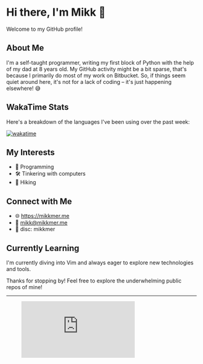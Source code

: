 # Hi there, I'm Mikk 👋

Welcome to my GitHub profile! 

## About Me
I'm a self-taught programmer, writing my first block of Python with the help of my dad at 8 years old. My GitHub activity might be a bit sparse, that's because I primarily do most of my work on Bitbucket. So, if things seem quiet around here, it's not for a lack of coding – it's just happening elsewhere! 😅

## WakaTime Stats
Here's a breakdown of the languages I've been using over the past week:

[![wakatime](https://wakatime.com/share/@doubtful/fa5b3e34-d648-4107-82b0-f82cfe664de0.svg)](https://wakatime.com/@doubtful)

## My Interests
- 🚀 Programming
- 🛠️ Tinkering with computers
- 🌱 Hiking

## Connect with Me
- 🌐 https://mikkmer.me
- 📧 mikk@mikkmer.me
- 📲 disc: mikkmer

## Currently Learning
I'm currently diving into Vim and always eager to explore new technologies and tools.


Thanks for stopping by! Feel free to explore the underwhelming public repos of mine!

---

<figure><embed src="https://wakatime.com/share/@doubtful/28ecf6eb-5e2a-4cfc-8257-25bac9c9feb0.svg"></embed></figure>